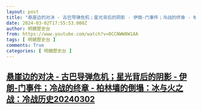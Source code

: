 ```yaml
---
layout: post
title: "悬崖边的对决 - 古巴导弹危机；星光背后的阴影 - 伊朗-门事件；冷战的终章 - 柏林墙的倒塌：冰与火之战：冷战历史20240302"
date: 2024-03-02T17:55:53.000Z
author: 明鏡歷史台
from: https://www.youtube.com/watch?v=0CCNWW8W1AA
tags: [ 明鏡歷史台 ]
comments: True
categories: [ 明鏡歷史台 ]
---
```

<!--1709402153000-->
[悬崖边的对决 - 古巴导弹危机；星光背后的阴影 - 伊朗-门事件；冷战的终章 - 柏林墙的倒塌：冰与火之战：冷战历史20240302](https://www.youtube.com/watch?v=0CCNWW8W1AA)
------

<div>

</div>
